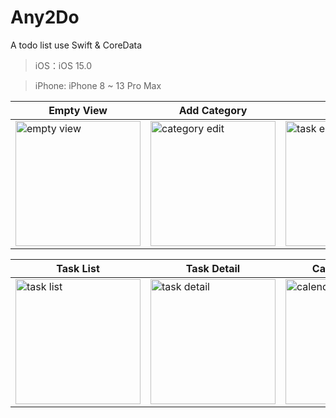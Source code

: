 # Any2Do
A todo list use Swift & CoreData
>iOS：iOS 15.0

>iPhone: iPhone 8 ~ 13 Pro Max

Empty View|Add Category|Add Task
---|---|---
<img width="200" alt="empty view" src="https://user-images.githubusercontent.com/87382339/163670207-49935c84-a28c-48b5-9088-d71c917bd7ea.png">|<img width="200" alt="category edit" src="https://user-images.githubusercontent.com/87382339/163670245-2cff6fb3-c5f3-4d3d-99f4-2c40d686ce78.png">|<img width="200" alt="task edit" src="https://user-images.githubusercontent.com/87382339/163670254-27226f8b-c13e-4664-a272-7e130e3fe2e7.png">

Task List|Task Detail|Calendar View
---|---|---
<img width="200" alt="task list" src="https://user-images.githubusercontent.com/87382339/163673872-77a8fe2a-6bd4-4581-a712-d496d5e2934c.png">|<img width="200" alt="task detail" src="https://user-images.githubusercontent.com/87382339/163673879-88e91397-158b-474a-8667-920584d3279b.png">|<img width="200" alt="calendar view" src="https://user-images.githubusercontent.com/87382339/163673888-19785057-63b7-4495-a117-c4fa7df1e1bc.png">

